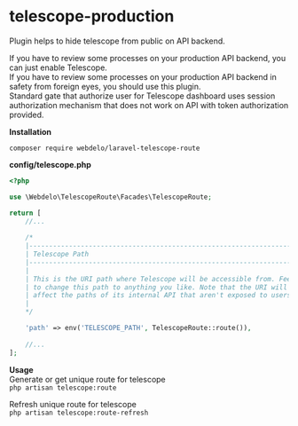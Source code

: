 # telescope-production

Plugin helps to hide telescope from public on API backend.

If you have to review some processes on your production API backend, you can just enable Telescope. <br>
If you have to review some processes on your production API backend in safety from foreign eyes, you should use this plugin. <br>
Standard gate that authorize user for Telescope dashboard uses session authorization mechanism that does not work on API with token authorization provided. 

**Installation**

`composer require webdelo/laravel-telescope-route`


**config/telescope.php**
```php
<?php

use \Webdelo\TelescopeRoute\Facades\TelescopeRoute;

return [
    //...
    
    /*
    |--------------------------------------------------------------------------
    | Telescope Path
    |--------------------------------------------------------------------------
    |
    | This is the URI path where Telescope will be accessible from. Feel free
    | to change this path to anything you like. Note that the URI will not
    | affect the paths of its internal API that aren't exposed to users.
    |
    */

    'path' => env('TELESCOPE_PATH', TelescopeRoute::route()),
    
    //...
];

```


**Usage** <br>
Generate or get unique route for telescope <br>
`php artisan telescope:route`

Refresh unique route for telescope <br>
`php artisan telescope:route-refresh`
